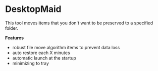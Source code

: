 # DesktopMaid
This tool moves items that you don't want to be preserved to a specified folder.

**Features**

* robust file move algorithm items to prevent data loss
* auto restore each X minutes
* automatic launch at the startup
* minimizing to tray

